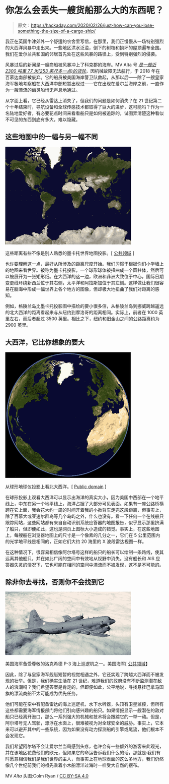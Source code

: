 # 你怎么会丢失一艘货船那么大的东西呢？

> 原文：<https://hackaday.com/2020/02/26/just-how-can-you-lose-something-the-size-of-a-cargo-ship/>

我正在英国牛津郊外一个舒适的农舍里写信，在那里，我们正慢慢从一场特别强烈的大西洋风暴中走出来。一些地区洪水泛滥，倒下的树枝和损坏的屋顶遍布全国。我们在爱尔兰共和国的邻居首先处在这些风暴的路径上，受到特别强烈的侵袭。

风暴过后的新闻是一艘商船被风暴冲上了科克郡的海岸。MV Alta 号 [*是一艘近 2300 吨重 77 米(253 英尺多一点)的货轮*](https://en.wikipedia.org/wiki/MV_Alta)，因机械故障无法航行，于 2018 年在百慕达南部被废弃。它的船员被美国海岸警卫队救起，从那以后——除了一艘皇家海军极地考察船在大西洋中部短暂出现过——它在出现在爱尔兰海岸之前，一直作为一艘漂流的幽灵船悄无声息地通过。

从字面上看，它已经从雷达上消失了，但我们的问题是如何消失？在 21 世纪第二个十年结束时，导航设备和全球传感技术都取得了巨大的进步，这可能吗？作为一名陆地爱好者，有必要花点时间来看看船只是如何被追踪的，试图弄清楚这种看似不可见的东西到底有多大，难以隐藏。

## 这些地图中的一幅与另一幅不同

[![Some of these distances are not like the others: the familiar Mercator world map projection.](img/03697d7a6ae57a75b67b11864430c127.png)](https://hackaday.com/wp-content/uploads/2020/02/1280px-Mercator-projection.jpg) 

这些距离有些不像是别人熟悉的墨卡托世界地图投影。[ [公共领域](https://commons.wikimedia.org/wiki/File:Mercator-projection.jpg) ]

也许要理解这一点，最好从所涉及的距离尺度开始。我们习惯于根据你们小学墙上的地图来看世界。被称为墨卡托投影，一个球形球体被扭曲成一个圆柱体，然后可以被展开为一张矩形纸。在大西洋的这一边，欧洲和非洲大致位于中心，国际日期变更线环绕新西兰位于其右侧，太平洋和阿拉斯加位于其左侧。这样做让我们很容易在脑海中形成一幅世界上各个地方的图像，但却极大地扭曲了我们对距离的感知。

例如，格陵兰岛比墨卡托投影图中描绘的要小很多倍，从格陵兰岛到挪威跨越遥远的北大西洋的距离看起来与从纽约到摩洛哥的距离相同。实际上，前者在 1000 英里左右，而后者超过 3500 英里。相比之下，纽约和旧金山之间的公路距离约为 2900 英里。

## 大西洋，它比你想象的要大

[![The North Atlantic ocean viewed on a spherical globe projection.](img/2b0d174249336cb132ed36526d23bec3.png)](https://hackaday.com/wp-content/uploads/2020/02/OmegaNasaLiberiaNorwayDakotaglobe.png) 

从球形地球仪投影上看北大西洋。[ [Public domain](https://commons.wikimedia.org/wiki/File:OmegaNasaLiberiaNorwayDakotaglobe.png) ]

在球形投影上观看大西洋可以显示出海洋的真实大小，因为美国中西部在一个地平线上，中东在另一个地平线上，海洋占据了大部分可见表面。如果有一座公路桥横跨在它上面，我会花大约一周的时间开着我的小掀背车走完这段距离，但事实上，除了百慕大或亚速尔群岛等几个岛屿之外，什么也没有。看一下任何一个在线船只跟踪网站，这些网站都有来自自动识别系统应答器的地图报告，似乎显示那里挤满了船只，但即便如此，这也是网页上图标大小造成的错觉。事实上，在这些地图上，每艘船在浏览器地图上的尺寸是一个像素的几分之一，它们在 5 公里范围内的光学地平线是相同的，正如它们大约 20 海里的 X 波段雷达视图一样。

在这种情况下，很容易相信像阿尔塔号这样的船只的船长可以绘制一条路线，使其远离其他船只，并在如此广阔的空间中有效地从视野中消失。没有船长和 AIS 应答器失灵的情况下，它也可能在相同的空间中漂流而不被发现，这不是不可能的。

## 除非你去寻找，否则你不会找到它

[![One of the US Navy's venerable Lockheed P-3 maritime patrol aircraft. US Navy [Public domain]](img/3225ffed8308362c70a1329cdd367ba5.png)](https://hackaday.com/wp-content/uploads/2020/02/1024px-Orion.usnavy.750pix.jpg) 

美国海军备受尊敬的洛克希德 P-3 海上巡逻机之一。美国海军[ [公共领域](https://commons.wikimedia.org/wiki/File:Orion.usnavy.750pix.jpg)】

因此，除了与皇家海军舰艇短暂的视觉相遇之外，它还实现了跨越大西洋而不被发现的壮举。但是，我们确实生活在 21 世纪，难道我们的政府没有不断监测潜在敌人的浪潮吗？我们希望答案是肯定的，但即便如此，公平地说，寻找悬挂巴拿马国旗的漂流商船不太可能成为优先任务。

他们可能在空中有配备雷达的海上巡逻机，水下水听器，头顶有卫星监控，但所有这些都需要海军情报部门将他们引向感兴趣的船只。如果情报显示一艘潜在的敌对船只已经离开港口，那么一系列强大的机械和技术将会跟踪它的一举一动。但是，阿尔塔号无人驾驶，漂浮在水面上，很难被视为对全球安全的威胁。事实上，它本来可以避开其中的一些系统，因为如果没有动力探测船的引擎或尾流，他们根本不会发现它。

我们希望阿尔塔不会让爱尔兰当局感到头疼，也许会有一些额外的游客来此观光，并在该地区花费他们的欧元，但如果它的命运告诉我们什么的话，那就是:我们有时愿意相信我们是我们世界的主人，而事实上在地球表面的这么多地方，我们仍然像几个世纪前我们的祖先乘着小木船漂洋过海时一样受大自然的摆布。

MV *Alta* 头图:Colm Ryan / [CC BY-SA 4.0](https://commons.wikimedia.org/wiki/File:MV_Alta,_shipwrecked_off_the_Ballycotton_coast,_Cork,_Ireland.jpg)